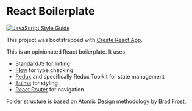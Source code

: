 # React Boilerplate

[![JavaScript Style Guide](https://cdn.rawgit.com/standard/standard/master/badge.svg)](https://github.com/standard/standard)

This project was bootstrapped with [Create React App](https://github.com/facebook/create-react-app).

This is an opinionated React boilerplate. It uses:

  - [StandardJS](https://github.com/standard/standard) for linting
  - [Flow](https://flow.org) for type checking
  - [Redux](https://redux.js.org) and specifically Redux Toolkit for state management
  - [Bulma](https://bulma.io) for styling
  - [React Router](https://github.com/ReactTraining/react-router) for navigation

Folder structure is based on [Atomic Design](https://bradfrost.com/blog/post/atomic-web-design) methodology by [Brad Frost](https://bradfrost.com/).
